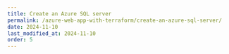 ```yaml
---
title: Create an Azure SQL server
permalink: /azure-web-app-with-terraform/create-an-azure-sql-server/
date: 2024-11-10
last_modified_at: 2024-11-10
order: 5
---
```

